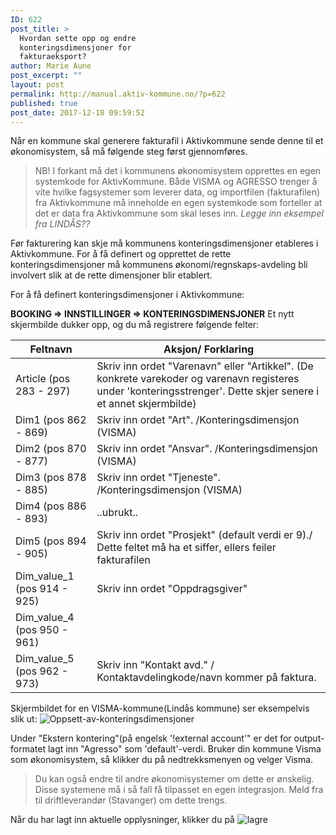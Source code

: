 ```yaml
---
ID: 622
post_title: >
  Hvordan sette opp og endre
  konteringsdimensjoner for
  fakturaeksport?
author: Marie Aune
post_excerpt: ""
layout: post
permalink: http://manual.aktiv-kommune.no/?p=622
published: true
post_date: 2017-12-18 09:59:52
---
```

Når en kommune skal generere fakturafil i Aktivkommune sende denne til et økonomisystem, så må følgende steg først gjennomføres. 

>NB! I forkant må det i kommunens økonomisystem opprettes en egen systemkode for AktivKommune. Både VISMA og AGRESSO trenger å vite hvilke fagsystemer som leverer data, og importfilen (fakturafilen) fra Aktivkommune må inneholde en egen systemkode som forteller at det er data fra Aktivkommune som skal leses inn. <em>Legge inn eksempel fra LINDÅS??</em>

Før fakturering kan skje må kommunens konteringsdimensjoner etableres i Aktivkommune. For å få definert og opprettet de rette konteringsdimensjoner må kommunens økonomi/regnskaps-avdeling bli involvert slik at de rette dimensjoner blir etablert.

For å få definert konteringsdimensjoner i Aktivkommune:

<strong>BOOKING => INNSTILLINGER => KONTERINGSDIMENSJONER</strong>
Et nytt skjermbilde dukker opp, og du må registrere følgende felter:

Feltnavn   |   Aksjon/ Forklaring
-------------------------------|----------------------------------------------
Article (pos 283 - 297)|Skriv inn ordet "Varenavn" eller "Artikkel". (De konkrete varekoder og varenavn registeres under 'konteringsstrenger'. Dette skjer senere i et annet skjermbilde)
Dim1 (pos 862 - 869)|Skriv inn ordet "Art". /Konteringsdimensjon (VISMA)
Dim2 (pos 870 - 877)|Skriv inn ordet "Ansvar". /Konteringsdimensjon (VISMA)
Dim3 (pos 878 - 885)|Skriv inn ordet "Tjeneste". /Konteringsdimensjon (VISMA)
Dim4 (pos 886 - 893)|..ubrukt..
Dim5 (pos 894 - 905)|Skriv inn ordet "Prosjekt" (default verdi er 9)./ Dette feltet må ha et siffer, ellers feiler fakturafilen
Dim_value_1 (pos 914 - 925)|Skriv inn ordet "Oppdragsgiver"
Dim_value_4 (pos 950 - 961)|
Dim_value_5 (pos 962 - 973)|Skriv inn "Kontakt avd." / Kontaktavdelingkode/navn kommer på faktura.


Skjermbildet for en VISMA-kommune(Lindås kommune) ser eksempelvis slik ut: 
![Oppsett-av-konteringsdimensjoner](http://manual.aktiv-kommune.no/wp-content/uploads/2018/06/Oppsett-av-konteringsdimensjoner.png)


Under "Ekstern kontering"(på engelsk '!external account'" er det for output-formatet lagt inn "Agresso" som 'default'-verdi. Bruker din kommune Visma som økonomisystem, så klikker du på nedtrekksmenyen og velger Visma.

>Du kan også endre til andre økonomisystemer om dette er ønskelig. Disse systemene må i så fall få tilpasset en egen integrasjon. Meld fra til driftleverandør (Stavanger) om dette trengs. 

Når du har lagt inn aktuelle opplysninger, klikker du på 
![lagre](http://manual.aktiv-kommune.no/wp-content/uploads/2017/12/lagre.png)